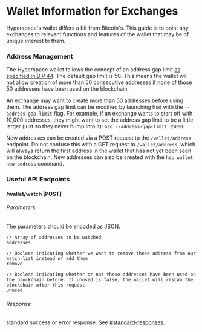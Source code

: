 Wallet Information for Exchanges
=======

Hyperspace's wallet differs a bit from Bitcoin's. This guide is to point any exchanges to relevant functions and features of the wallet that may be of unique interest to them.

### Address Management

The Hyperspace wallet follows the concept of an address gap limit [as specified in BIP 44](https://github.com/bitcoin/bips/blob/master/bip-0044.mediawiki#Address_gap_limit). The default gap limit is 50. This means the wallet will not allow creation of more than 50 consecutive addresses if none of those 50 addresses have been used on the blockchain.

An exchange may want to create more than 50 addresses before using them. The address gap limit can be modified by launching hsd with the `--address-gap-limit` flag. For example, if an exchange wants to start off with 10,000 addresses, they might want to set the address gap limit to be a little larger (just so they never bump into it): `hsd --address-gap-limit 15000`.

New addresses can be created via a POST request to the `/wallet/address` endpoint. Do not confuse this with a GET request to `/wallet/address`, which will always return the first address in the wallet that has not yet been seen on the blockchain. New addresses can also be created with the `hsc wallet new-address` command.

### Useful API Endpoints

#### /wallet/watch [POST]

###### Parameters
The parameters should be encoded as JSON.

```
// Array of addresses to be watched
addresses

// Boolean indicating whether we want to remove these address from our watch-list instead of add them
remove

// Boolean indicating whether or not these addresses have been used on the blockchain before. If unused is false, the wallet will rescan the blockchain after this request.
unused

```

###### Response

standard success or error response. See
[#standard-responses](#standard-responses).

